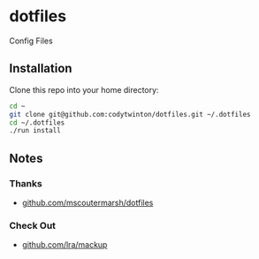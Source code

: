 # dotfiles

Config Files

## Installation

Clone this repo into your home directory:

```sh
cd ~
git clone git@github.com:codytwinton/dotfiles.git ~/.dotfiles
cd ~/.dotfiles
./run install
```

## Notes

### Thanks

- [github.com/mscoutermarsh/dotfiles](https://github.com/mscoutermarsh/dotfiles)

### Check Out

- [github.com/lra/mackup](https://github.com/lra/mackup)
